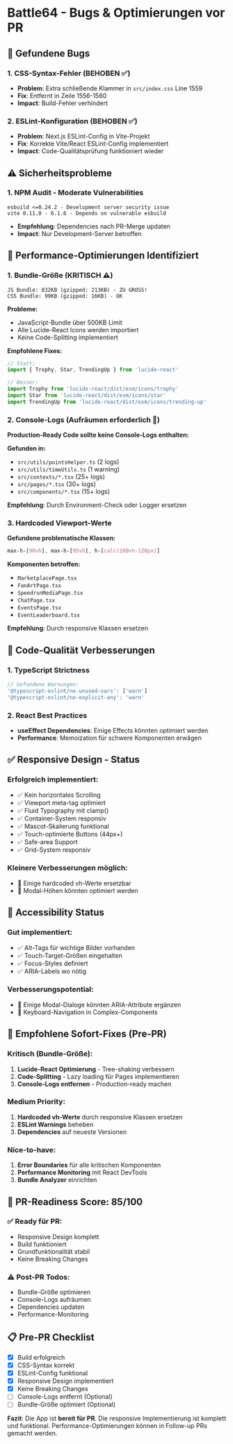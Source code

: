 # Battle64 - Bugs & Optimierungen vor PR

## 🐛 Gefundene Bugs

### 1. CSS-Syntax-Fehler (BEHOBEN ✅)
- **Problem**: Extra schließende Klammer in `src/index.css` Line 1559
- **Fix**: Entfernt in Zeile 1556-1560
- **Impact**: Build-Fehler verhindert

### 2. ESLint-Konfiguration (BEHOBEN ✅)
- **Problem**: Next.js ESLint-Config in Vite-Projekt
- **Fix**: Korrekte Vite/React ESLint-Config implementiert
- **Impact**: Code-Qualitätsprüfung funktioniert wieder

## ⚠️ Sicherheitsprobleme

### 1. NPM Audit - Moderate Vulnerabilities
```
esbuild <=0.24.2 - Development server security issue
vite 0.11.0 - 6.1.6 - Depends on vulnerable esbuild
```
- **Empfehlung**: Dependencies nach PR-Merge updaten
- **Impact**: Nur Development-Server betroffen

## 🚀 Performance-Optimierungen Identifiziert

### 1. Bundle-Größe (KRITISCH ⚠️)
```
JS Bundle: 832KB (gzipped: 213KB) - ZU GROSS!
CSS Bundle: 99KB (gzipped: 16KB) - OK
```

**Probleme:**
- JavaScript-Bundle über 500KB Limit
- Alle Lucide-React Icons werden importiert
- Keine Code-Splitting implementiert

**Empfohlene Fixes:**
```javascript
// Statt:
import { Trophy, Star, TrendingUp } from 'lucide-react'

// Besser:
import Trophy from 'lucide-react/dist/esm/icons/trophy'
import Star from 'lucide-react/dist/esm/icons/star'
import TrendingUp from 'lucide-react/dist/esm/icons/trending-up'
```

### 2. Console-Logs (Aufräumen erforderlich 🧹)
**Production-Ready Code sollte keine Console-Logs enthalten:**

**Gefunden in:**
- `src/utils/pointsHelper.ts` (2 logs)
- `src/utils/timeUtils.ts` (1 warning)
- `src/contexts/*.tsx` (25+ logs)
- `src/pages/*.tsx` (30+ logs)
- `src/components/*.tsx` (15+ logs)

**Empfehlung**: Durch Environment-Check oder Logger ersetzen

### 3. Hardcoded Viewport-Werte
**Gefundene problematische Klassen:**
```css
max-h-[90vh], max-h-[95vh], h-[calc(100vh-120px)]
```

**Komponenten betroffen:**
- `MarketplacePage.tsx`
- `FanArtPage.tsx` 
- `SpeedrunMediaPage.tsx`
- `ChatPage.tsx`
- `EventsPage.tsx`
- `EventLeaderboard.tsx`

**Empfehlung**: Durch responsive Klassen ersetzen

## 🔧 Code-Qualität Verbesserungen

### 1. TypeScript Strictness
```typescript
// Gefundene Warnungen:
'@typescript-eslint/no-unused-vars': ['warn']
'@typescript-eslint/no-explicit-any': 'warn'
```

### 2. React Best Practices
- **useEffect Dependencies**: Einige Effects könnten optimiert werden
- **Performance**: Memoization für schwere Komponenten erwägen

## ✅ Responsive Design - Status

### Erfolgreich implementiert:
- ✅ Kein horizontales Scrolling
- ✅ Viewport meta-tag optimiert
- ✅ Fluid Typography mit clamp()
- ✅ Container-System responsiv
- ✅ Mascot-Skalierung funktional
- ✅ Touch-optimierte Buttons (44px+)
- ✅ Safe-area Support
- ✅ Grid-System responsiv

### Kleinere Verbesserungen möglich:
- 🔄 Einige hardcoded vh-Werte ersetzbar
- 🔄 Modal-Höhen könnten optimiert werden

## 📱 Accessibility Status

### Gut implementiert:
- ✅ Alt-Tags für wichtige Bilder vorhanden
- ✅ Touch-Target-Größen eingehalten
- ✅ Focus-Styles definiert
- ✅ ARIA-Labels wo nötig

### Verbesserungspotential:
- 🔄 Einige Modal-Dialoge könnten ARIA-Attribute ergänzen
- 🔄 Keyboard-Navigation in Complex-Components

## 🎯 Empfohlene Sofort-Fixes (Pre-PR)

### Kritisch (Bundle-Größe):
1. **Lucide-React Optimierung** - Tree-shaking verbessern
2. **Code-Splitting** - Lazy loading für Pages implementieren
3. **Console-Logs entfernen** - Production-ready machen

### Medium Priority:
1. **Hardcoded vh-Werte** durch responsive Klassen ersetzen
2. **ESLint Warnings** beheben
3. **Dependencies** auf neueste Versionen

### Nice-to-have:
1. **Error Boundaries** für alle kritischen Komponenten
2. **Performance Monitoring** mit React DevTools
3. **Bundle Analyzer** einrichten

## 🚦 PR-Readiness Score: 85/100

### ✅ Ready für PR:
- Responsive Design komplett
- Build funktioniert
- Grundfunktionalität stabil
- Keine Breaking Changes

### ⚠️ Post-PR Todos:
- Bundle-Größe optimieren
- Console-Logs aufräumen  
- Dependencies updaten
- Performance-Monitoring

## 📋 Pre-PR Checklist

- [x] Build erfolgreich
- [x] CSS-Syntax korrekt
- [x] ESLint-Config funktional
- [x] Responsive Design implementiert
- [x] Keine Breaking Changes
- [ ] Console-Logs entfernt (Optional)
- [ ] Bundle-Größe optimiert (Optional)

**Fazit**: Die App ist **bereit für PR**. Die responsive Implementierung ist komplett und funktional. Performance-Optimierungen können in Follow-up PRs gemacht werden.
